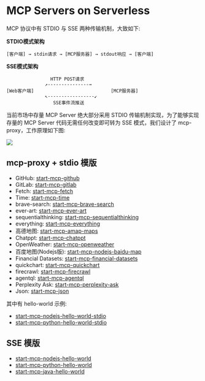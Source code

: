 # MCP Servers on Serverless

MCP 协议中有 STDIO 与 SSE 两种传输机制，大致如下:

**STDIO模式架构**

```plaintext
[客户端] → stdin请求 → [MCP服务器] → stdout响应 → [客户端]
```

**SSE模式架构**

```plaintext
                HTTP POST请求
              ↗---------------→
[Web客户端]                            [MCP服务器]
              ↖-----------------↙
                 SSE事件流推送
```

当前市场中存量 MCP Server 绝大部分采用 STDIO 传输机制实现，为了能够实现存量的 MCP Server 代码无需任何改变即可转为 SSE 模式，我们设计了 mcp-proxy，工作原理如下图:

![](https://img.alicdn.com/imgextra/i3/O1CN0104BoeU1JKAg8WPrVc_!!6000000001009-0-tps-1716-938.jpg)

## mcp-proxy + stdio 模版

- GitHub: [start-mcp-github](./start-mcp-github/src)
- GitLab: [start-mcp-gitlab](./start-mcp-gitlab/src)
- Fetch: [start-mcp-fetch](./start-mcp-fetch/src)
- Time: [start-mcp-time](./start-mcp-time/src)
- brave-search: [start-mcp-brave-search](./start-mcp-brave-search/src)
- ever-art: [start-mcp-ever-art](./start-mcp-ever-art/src)
- sequentialthinking: [start-mcp-sequentialthinking](./start-mcp-sequentialthinking/src)
- everything: [start-mcp-everything](./start-mcp-everything/src)
- 高德地图: [start-mcp-amap-maps](./start-mcp-amap-maps/src)
- Chatppt: [start-mcp-chatppt](./start-mcp-chatppt/src)
- OpenWeather: [start-mcp-openweather](./start-mcp-openweather/src)
- 百度地图(Nodejs版): [start-mcp-nodejs-baidu-map](./start-mcp-nodejs-baidu-map/src)
- Financial Datasets: [start-mcp-financial-datasets](./start-mcp-financial-datasets/src)
- quickchart: [start-mcp-quickchart](./start-mcp-quickchart/src)
- firecrawl: [start-mcp-firecrawl](./start-mcp-firecrawl/src)
- agentql: [start-mcp-agentql](./start-mcp-agentql/src)
- Perplexity Ask: [start-mcp-perplexity-ask](./start-mcp-perplexity-ask/src)
- Json: [start-mcp-json](./start-mcp-json/src)

其中有 hello-world 示例:

- [start-mcp-nodejs-hello-world-stdio](./start-mcp-nodejs-hello-world-stdio/src/)
- [start-mcp-python-hello-world-stdio](./start-mcp-python-hello-world-stdio/src/)

## SSE 模版

- [start-mcp-nodejs-hello-world](./start-mcp-nodejs-hello-world/src/)
- [start-mcp-python-hello-world](./start-mcp-python-hello-world/src/)
- [start-mcp-java-hello-world](./start-mcp-java-hello-world/src)